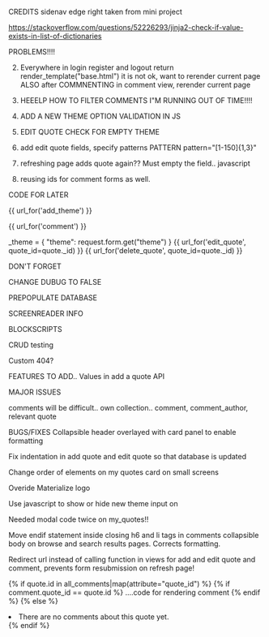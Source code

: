 CREDITS
sidenav edge right taken from mini project

https://stackoverflow.com/questions/52226293/jinja2-check-if-value-exists-in-list-of-dictionaries

PROBLEMS!!!!


2. Everywhere in login register and logout return render_template("base.html") it is not ok, want to rerender current page
ALSO after COMMNENTING in comment view, rerender current page


4. HEEELP HOW TO FILTER COMMENTS I"M RUNNING OUT OF TIME!!!!

5. ADD A NEW THEME OPTION VALIDATION IN JS

7. EDIT QUOTE CHECK FOR EMPTY THEME

6. add edit quote fields, specify patterns
PATTERN pattern="[1-150]{1,3}"


12.  refreshing page adds quote again??  Must empty the field.. javascript

13. reusing ids for comment forms as well.

CODE FOR LATER

{{ url_for('add_theme') }}

{{ url_for('comment') }}

_theme = {
            "theme": request.form.get("theme")
        }
{{ url_for('edit_quote', quote_id=quote._id) }}
{{ url_for('delete_quote', quote_id=quote._id) }}


DON'T FORGET

CHANGE DUBUG TO FALSE

PREPOPULATE DATABASE

SCREENREADER INFO

BLOCKSCRIPTS

CRUD testing

Custom 404?


FEATURES TO ADD.. 
Values in add a quote API

MAJOR ISSUES 

comments will be difficult.. own collection.. comment, comment_author, relevant quote

BUGS/FIXES
Collapsible header overlayed with card panel to enable formatting

Fix indentation in add quote and edit quote so that database is updated

Change order of elements on my quotes card on small screens

Overide Materialize logo

Use javascript to show or hide new theme input on 

Needed modal code twice on my_quotes!!

Move endif statement inside closing h6 and li tags in comments collapsible body on browse and search results pages.  Corrects formatting.

Redirect url instead of calling function in views for add and edit quote and comment, prevents form resubmission on refresh page!


 

{% if quote.id in all_comments|map(attribute="quote_id") %}
{% if comment.quote_id == quote.id %}
....code for rendering comment
{% endif %}
{% else %}
<li>There are no comments about this quote yet. </li>
{% endif %}
